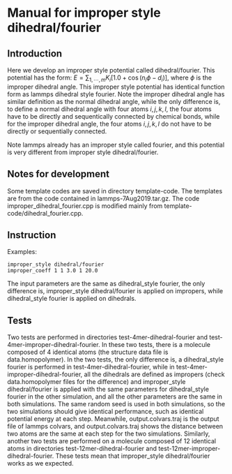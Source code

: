 # Manual for improper style dihedral/fourier

## Introduction

Here we develop an improper style potential called dihedral/fourier. This potential has the form: $E=\sum_{1, \cdots, m} K_i[1.0 + \cos(n_i \phi - d_i)]$, where $\phi$ is the improper dihedral angle. This improper style potential has identical function form as lammps dihedral style fourier. Note the improper dihedral angle has similar definition as the normal dihedral angle, while the only difference is, to define a normal dihedral angle with four atoms $i, j, k, l$, the four atoms have to be directly and sequentically connected by chemical bonds, while for the improper dihedral angle, the four atoms $i, j, k, l$ do not have to be directly or sequentially connected. 

Note lammps already has an improper style called fourier, and this potential is very different from improper style dihedral/fourier. 

## Notes for development

Some template codes are saved in directory template-code. The templates are from the code contained in lammps-7Aug2019.tar.gz. The code improper_dihedral_fourier.cpp is modified mainly from template-code/dihedral_fourier.cpp. 

## Instruction

Examples:
```
improper_style dihedral/fourier
improper_coeff 1 1 3.0 1 20.0
```

The input parameters are the same as dihedral_style fourier, the only difference is, improper_style dihedral/fourier is applied on impropers, while dihedral_style fourier is applied on dihedrals. 

## Tests

Two tests are performed in directories test-4mer-dihedral-fourier and test-4mer-improper-dihedral-fourier. In these two tests, there is a molecule composed of 4 identical atoms (the structure data file is data.homopolymer). In the two tests, the only difference is, a dihedral_style fourier is performed in test-4mer-dihedral-fourier, while in test-4mer-improper-dihedral-fourier, all the dihedrals are defined as impropers (check data.homopolymer files for the difference) and improper_style dihedral/fourier is applied with the same parameters for dihedral_style fourier in the other simulation, and all the other parameters are the same in both simulations. The same random seed is used in both simulations, so the two simulations should give identical performance, such as identical potential energy at each step. Meanwhile, output.colvars.traj is the output file of lammps colvars, and output.colvars.traj shows the distance between two atoms are the same at each step for the two simulations. Similarly, another two tests are performed on a molecule composed of 12 identical atoms in directories test-12mer-dihedral-fourier and test-12mer-improper-dihedral-fourier. These tests mean that improper_style dihedral/fourier works as we expected. 

